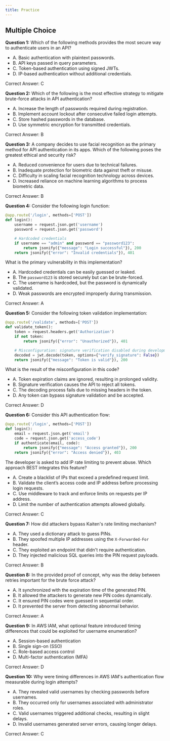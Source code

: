 ```yaml
---
title: Practice
---
```


## Multiple Choice

**Question 1:** Which of the following methods provides the most secure way to authenticate users in an API?

- A. Basic authentication with plaintext passwords.
- B. API keys passed in query parameters.
- C. Token-based authentication using signed JWTs.
- D. IP-based authentication without additional credentials.

Correct Answer: C

**Question 2:** Which of the following is the most effective strategy to mitigate brute-force attacks in API authentication?

- A. Increase the length of passwords required during registration.
- B. Implement account lockout after consecutive failed login attempts.
- C. Store hashed passwords in the database.
- D. Use symmetric encryption for transmitted credentials.

Correct Answer: B

**Question 3:** A company decides to use facial recognition as the primary method for API authentication in its apps. Which of the following poses the greatest ethical and security risk?

- A. Reduced convenience for users due to technical failures.
- B. Inadequate protection for biometric data against theft or misuse.
- C. Difficulty in scaling facial recognition technology across devices.
- D. Increased reliance on machine learning algorithms to process biometric data.

Correct Answer: B

**Question 4:** Consider the following login function:

```python
@app.route('/login', methods=['POST'])
def login():
    username = request.json.get('username')
    password = request.json.get('password')

    # Hardcoded credentials
    if username == "admin" and password == "password123":
        return jsonify({"message": "Login successful"}), 200
    return jsonify({"error": "Invalid credentials"}), 401
```

What is the primary vulnerability in this implementation?

- A. Hardcoded credentials can be easily guessed or leaked.
- B. The `password123` is stored securely but can be brute-forced.
- C. The username is hardcoded, but the password is dynamically validated.
- D. Weak passwords are encrypted improperly during transmission.

Correct Answer: A

**Question 5:** Consider the following token validation implementation:

```python
@app.route('/validate', methods=['POST'])
def validate_token():
    token = request.headers.get('Authorization')
    if not token:
        return jsonify({"error": "Unauthorized"}), 401

    # Misconfiguration: signature verification disabled during development
    decoded = jwt.decode(token, options={"verify_signature": False})
    return jsonify({"message": "Token is valid"}), 200
```

What is the result of the misconfiguration in this code?

- A. Token expiration claims are ignored, resulting in prolonged validity.
- B. Signature verification causes the API to reject all tokens.
- C. The decoding process fails due to missing headers in the token.
- D. Any token can bypass signature validation and be accepted.

Correct Answer: D

**Question 6:** Consider this API authentication flow:

```python
@app.route('/login', methods=['POST'])
def login():
    email = request.json.get('email')
    code = request.json.get('access_code')
    if authenticate(email, code):
        return jsonify({"message": "Access granted"}), 200
    return jsonify({"error": "Access denied"}), 403
```

The developer is asked to add IP rate limiting to prevent abuse. Which approach BEST integrates this feature?

- A. Create a blacklist of IPs that exceed a predefined request limit.
- B. Validate the client’s access code and IP address before processing login requests.
- C. Use middleware to track and enforce limits on requests per IP address.
- D. Limit the number of authentication attempts allowed globally.

Correct Answer: C

**Question 7:** How did attackers bypass Kaiten's rate limiting mechanism?

- A. They used a dictionary attack to guess PINs.
- B. They spoofed multiple IP addresses using the `X-Forwarded-For` header.
- C. They exploited an endpoint that didn't require authentication.
- D. They injected malicious SQL queries into the PIN request payloads.

Correct Answer: B

**Question 8:** In the provided proof of concept, why was the delay between retries important for the brute force attack?

- A. It synchronized with the expiration time of the generated PIN.
- B. It allowed the attackers to generate new PIN codes dynamically.
- C. It ensured PIN codes were guessed in sequential order.
- D. It prevented the server from detecting abnormal behavior.

Correct Answer: A

**Question 9:** In AWS IAM, what optional feature introduced timing differences that could be exploited for username enumeration?

- A. Session-based authentication
- B. Single sign-on (SSO)
- C. Role-based access control
- D. Multi-factor authentication (MFA)

Correct Answer: D

**Question 10:** Why were timing differences in AWS IAM's authentication flow measurable during login attempts?

- A. They revealed valid usernames by checking passwords before usernames.
- B. They occurred only for usernames associated with administrator roles.
- C. Valid usernames triggered additional checks, resulting in slight delays.
- D. Invalid usernames generated server errors, causing longer delays.

Correct Answer: C
